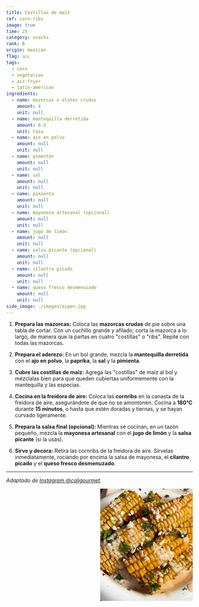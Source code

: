 ```yaml
---
title: Costillas de maíz
ref: corn-ribs
image: true
time: 25
category: snacks
rank: B
origin: mexican
flag: 🇲🇽
tags:
  - corn
  - vegetarian
  - air-fryer
  - latin-american
ingredients:
  - name: mazorcas o elotes crudos
    amount: 4
    unit: null
  - name: mantequilla derretida
    amount: 0.5
    unit: taza
  - name: ajo en polvo
    amount: null
    unit: null
  - name: pimentón
    amount: null
    unit: null
  - name: sal
    amount: null 
    unit: null
  - name: pimienta
    amount: null 
    unit: null
  - name: mayonesa artesanal (opcional)
    amount: null
    unit: null
  - name: jugo de limón
    amount: null
    unit: null
  - name: salsa picante (opcional)
    amount: null
    unit: null
  - name: cilantro picado
    amount: null
    unit: null
  - name: queso fresco desmenuzado
    amount: null
    unit: null
side_image: ./images/aigen.jpg
---
```


1.  **Prepara las mazorcas:** Coloca las **mazorcas crudas** de pie sobre una tabla de cortar. Con un cuchillo grande y afilado, corta la mazorca a lo largo, de manera que la partas en cuatro "costillas" o "ribs". Repite con todas las mazorcas.

2.  **Prepara el aderezo:** En un bol grande, mezcla la **mantequilla derretida** con el **ajo en polvo**, la **paprika**, la **sal** y la **pimienta**.

3.  **Cubre las costillas de maíz:** Agrega las "costillas" de maíz al bol y mézclalas bien para que queden cubiertas uniformemente con la mantequilla y las especias.

4.  **Cocina en la freidora de aire:** Coloca las **cornribs** en la canasta de la freidora de aire, asegurándote de que no se amontonen. Cocina a **180°C** durante **15 minutos**, o hasta que estén doradas y tiernas, y se hayan curvado ligeramente.

5.  **Prepara la salsa final (opcional):** Mientras se cocinan, en un tazón pequeño, mezcla la **mayonesa artesanal** con el **jugo de limón** y la **salsa picante** (si la usas).

6.  **Sirve y decora:** Retira las cornribs de la freidora de aire. Sírvelas inmediatamente, rociando por encima la salsa de mayonesa, el **cilantro picado** y el **queso fresco desmenuzado**.

---

_Adaptado de [Instagram @caligourmet](https://www.instagram.com/reel/DDzgaZypwTH/?utm_source=ig_web_copy_link)._

<img src="images/corn_ribs.png" style="width:250px; float:right;"/>